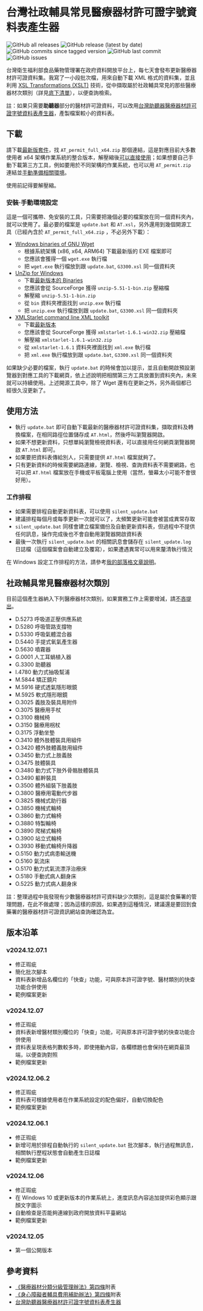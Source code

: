 # 台灣社政輔具常見醫療器材許可證字號資料表產生器
![GitHub all releases](https://img.shields.io/github/downloads/JediLin/Taiwan-Assistive-Technology-medical-device-permit-license-data-table-generator/total?style=for-the-badge)
![GitHub release (latest by date)](https://img.shields.io/github/v/release/JediLin/Taiwan-Assistive-Technology-medical-device-permit-license-data-table-generator?label=LATEST%20RELEASE&style=for-the-badge)
<br/>
![GitHub commits since tagged version](https://img.shields.io/github/commits-since/JediLin/Taiwan-Assistive-Technology-medical-device-permit-license-data-table-generator/latest?style=for-the-badge)
![GitHub last commit](https://img.shields.io/github/last-commit/JediLin/Taiwan-Assistive-Technology-medical-device-permit-license-data-table-generator?style=for-the-badge)
![GitHub issues](https://img.shields.io/github/issues/JediLin/Taiwan-Assistive-Technology-medical-device-permit-license-data-table-generator?style=for-the-badge)

台灣衛生福利部食品藥物管理署在政府資料開放平台上，每七天會發布更新醫療器材許可證資料集。我寫了一小段批次檔，用來自動下載 XML 格式的資料集，並且利用 [XSL Transformations (XSLT)](https://www.w3.org/TR/xslt/) 技術，從中擷取屬於社政輔具常見的那些醫療器材次類別（詳見[底下清單](#社政輔具常見醫療器材次類別)），以便查詢檢索。

註：如果只需要**助聽器**部分的醫材許可證資料，可以改用[台灣助聽器醫療器材許可證字號資料表產生器](https://github.com/JediLin/Taiwan-Hearing-Aids-permit-license-data-table-generator)，產製檔案較小的資料表。

## 下載

請下載[最新版套件](https://github.com/JediLin/Taiwan-Assistive-Technology-medical-device-permit-license-data-table-generator/releases/latest)，找 `AT_permit_full_x64.zip` 那個連結，這是對應目前大多數使用者 x64 架構作業系統的整合版本，解壓縮後[可以直接使用](#使用方法)；如果想要自己手動下載第三方工具，例如要用於不同架構的作業系統，也可以用 `AT_permit.zip` 連結並[手動準備相關環境](#安裝手動環境設定)。

使用前記得要解壓縮。

### 安裝‧手動環境設定

這是一個可攜帶、免安裝的工具，只需要把幾個必要的檔案放在同一個資料夾內，就可以使用了。最必要的檔案是 `update.bat` 和 `AT.xsl`，另外還用到幾個開源工具（已經內含於 `AT_permit_full_x64.zip` ，不必另外下載）：

- [Windows binaries of GNU Wget](https://eternallybored.org/misc/wget/)
  - 根據系統架構 (x86, x64, ARM64) 下載最新版的 EXE 檔案即可
  - 您應該會獲得一個 `wget.exe` 執行檔
  - 把 `wget.exe` 執行檔放到跟 `update.bat`, `G3300.xsl` 同一個資料夾
- [UnZip for Windows](https://gnuwin32.sourceforge.net/packages/unzip.htm)
  - 下載[最新版本的 Binaries](https://gnuwin32.sourceforge.net/downlinks/unzip-bin-zip.php)
  - 您應該會從 SourceForge 獲得 `unzip-5.51-1-bin.zip` 壓縮檔
  - 解壓縮 `unzip-5.51-1-bin.zip`
  - 從 `bin` 資料夾裡面找到 `unzip.exe` 執行檔
  - 把 `unzip.exe` 執行檔放到跟 `update.bat`, `G3300.xsl` 同一個資料夾
- [XMLStarlet command line XML toolkit](https://sourceforge.net/projects/xmlstar/)
  - 下載[最新版本](https://sourceforge.net/projects/xmlstar/files/latest/download)
  - 您應該會從 SourceForge 獲得 `xmlstarlet-1.6.1-win32.zip` 壓縮檔
  - 解壓縮 `xmlstarlet-1.6.1-win32.zip`
  - 從 `xmlstarlet-1.6.1` 資料夾裡面找到 `xml.exe` 執行檔
  - 把 `xml.exe` 執行檔放到跟 `update.bat`, `G3300.xsl` 同一個資料夾

如果缺少必要的檔案，執行 `update.bat` 的時候會加以提示，並且自動開啟預設瀏覽器到對應工具的下載網頁，依上述說明把相關第三方工具放置到資料夾內，未來就可以持續使用。上述開源工具中，除了 Wget 還有在更新之外，另外兩個都已經很久沒更新了。

## 使用方法

- 執行 `update.bat` 即可自動下載最新的醫療器材許可證資料集，擷取資料及轉換檔案，在相同路徑位置儲存成 `AT.html`，然後呼叫瀏覽器開啟。
- 如果不想更新資料，只想單純瀏覽檢視資料表，可以直接用任何網頁瀏覽器開啟 `AT.html` 即可。
- 如果要把資料表傳給別人，只需要提供 `AT.html` 檔案就夠了。
- 只有更新資料的時候需要網路連線，瀏覽、檢視、查詢資料表不需要網路，也可以把 `AT.html` 檔案放在手機或平板電腦上使用（當然，螢幕太小可能不會很好用）。

### 工作排程

- 如果需要排程自動更新資料表，可以使用 `silent_update.bat`
- 建議排程每個月或每季更新一次就可以了，太頻繁更新可能會被當成異常存取
- `silent_update.bat` 同樣會建立檔案備份及自動更新資料表，但過程中不提供任何訊息，操作完成後也不會自動用瀏覽器開啟資料表
- 最後一次執行 `silent_update.bat` 的相關訊息會儲存在 `silent_update.log` 日誌檔（這個檔案會自動建立及覆寫），如果遭遇異常可以用來釐清執行情況

在 Windows 設定工作排程的方法，請參考[我的部落格文章說明](https://jedi.org/blog/archives/006434.html)。

## 社政輔具常見醫療器材次類別

目前這個產生器納入下列醫療器材次類別，如果實務工作上需要增減，請[不吝提出](https://github.com/JediLin/Taiwan-Assistive-Technology-medical-device-permit-license-data-table-generator/issues)。

- D.5273 呼吸道正壓供應系統
- D.5280 呼吸管路支撐物
- D.5330 呼吸氣體混合器
- D.5440 手提式氧氣產生器
- D.5630 噴霧器
- G.0001 人工耳蝸植入器
- G.3300 助聽器
- I.4780 動力式抽吸幫浦
- M.5844 矯正鏡片
- M.5916 硬式透氣隱形眼鏡
- M.5925 軟式隱形眼鏡
- O.3025 義肢及裝具用附件
- O.3075 醫療用手杖
- O.3100 機械椅
- O.3150 醫療用柺杖
- O.3175 浮動坐墊
- O.3410 體外肢體裝具用組件
- O.3420 體外肢體義肢用組件
- O.3450 動力式上肢義肢
- O.3475 肢體裝具
- O.3480 動力式下肢外骨骼肢體裝具
- O.3490 軀幹裝具
- O.3500 體外組裝下肢義肢
- O.3800 醫療用電動代步器
- O.3825 機械式助行器
- O.3850 機械式輪椅
- O.3860 動力式輪椅
- O.3880 特製輪椅
- O.3890 爬梯式輪椅
- O.3900 站立式輪椅
- O.3930 移動式輪椅升降器
- O.5150 動力式病患輸送機
- O.5160 氣流床
- O.5170 動力式氣流漂浮治療床
- O.5180 手動式病人翻身床
- O.5225 動力式病人翻身床

註：整理過程中我發現有少數醫療器材許可資料缺少次類別，這是屬於食藥署的管理問題，在此不做處理；因為這樣的原因，如果遇到這種情況，建議還是要回到食藥署的醫療器材許可證資訊網站查詢確認為宜。

## 版本沿革
### v2024.12.07.1
- 修正瑕疵
- 簡化批次腳本
- 資料表新增品名欄位的「快查」功能，可與原本許可證字號、醫材類別的快查功能合併使用
- 範例檔案更新

### v2024.12.07
- 修正瑕疵
- 資料表新增醫材類別欄位的「快查」功能，可與原本許可證字號的快查功能合併使用
- 資料表呈現表格列數較多時，即使捲動內容，各欄標題也會保持在網頁最頂端，以便查詢對照
- 範例檔案更新

### v2024.12.06.2
- 修正瑕疵
- 資料表可根據使用者在作業系統設定的配色偏好，自動切換配色
- 範例檔案更新

### v2024.12.06.1
- 修正瑕疵
- 新增可用於排程自動執行的 `silent_update.bat` 批次腳本，執行過程無訊息，相關執行歷程狀態會自動產生日誌檔
- 範例檔案更新

### v2024.12.06
- 修正瑕疵
- 在 Windows 10 或更新版本的作業系統上，進度訊息內容追加提供彩色顯示跟顏文字圖示
- 自動檢查是否能夠連線到政府開放資料平臺網站
- 範例檔案更新

### v2024.12.05
- 第一個公開版本

## 參考資料

- [《醫療器材分類分級管理辦法》第四條](https://law.moj.gov.tw/LawClass/LawSingle.aspx?pcode=L0030120&flno=4)附表
- [《身心障礙者輔具費用補助辦法》第四條](https://law.moj.gov.tw/LawClass/LawSingle.aspx?pcode=D0050060&flno=4)附表
- [台灣助聽器醫療器材許可證字號資料表產生器](https://github.com/JediLin/Taiwan-Hearing-Aids-permit-license-data-table-generator)
